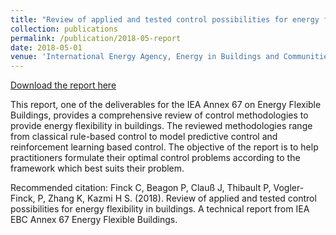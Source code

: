 ```yaml
---
title: "Review of applied and tested control possibilities for energy flexibility in buildings"
collection: publications
permalink: /publication/2018-05-report
date: 2018-05-01
venue: 'International Energy Agency, Energy in Buildings and Communities, Annex 67'
---
```

[Download the report here](https://limo.libis.be/primo-explore/fulldisplay?docid=LIRIAS2321460&context=L&vid=Lirias&search_scope=Lirias&tab=default_tab&lang=en_US&fromSitemap=1)

This report, one of the deliverables for the IEA Annex 67 on Energy Flexible Buildings, provides a comprehensive review of control methodologies to provide energy flexibility in buildings. The reviewed methodologies range from classical rule-based control to model predictive control and reinforcement learning based control. The objective of the report is to help practitioners formulate their optimal control problems according to the framework which best suits their problem.

Recommended citation: Finck C, Beagon P, Clauß J, Thibault P, Vogler-Finck, P, Zhang K, Kazmi H S. (2018). Review of applied and tested control possibilities for energy flexibility in buildings. A technical
report from IEA EBC Annex 67 Energy Flexible Buildings.
